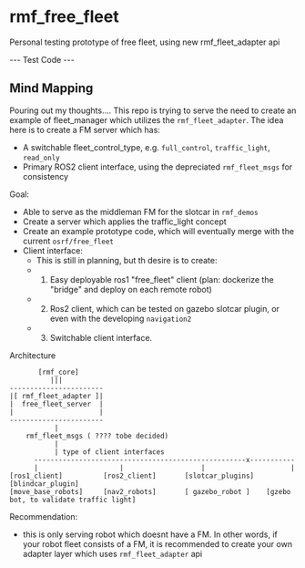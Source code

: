 # rmf_free_fleet
Personal testing prototype of free fleet, using new rmf_fleet_adapter api


  --- Test Code ---

## Mind Mapping
Pouring out my thoughts....
This repo is trying to serve the need to create an example of fleet_manager which utilizes the `rmf_fleet_adapter`.
The idea here is to create a FM server which has:
 - A switchable fleet_control_type, e.g. `full_control`, `traffic_light`, `read_only`
 - Primary ROS2 client interface, using the depreciated `rmf_fleet_msgs` for consistency

Goal: 
 - Able to serve as the middleman FM for the slotcar in `rmf_demos`
 - Create a server which applies the traffic_light concept
 - Create an example prototype code, which will eventually merge with the current `osrf/free_fleet`
 - Client interface:
   - This is still in planning, but th desire is to create:
   - 1. Easy deployable ros1 "free_fleet" client (plan: dockerize the "bridge" and deploy on each remote robot)
   - 2. Ros2 client, which can be tested on gazebo slotcar plugin, or even with the developing `navigation2`
   - 3. Switchable client interface.

Architecture

```
       [rmf_core]
          |||
-----------------------
|[ rmf_fleet_adapter ]|
|  free_fleet_server  |
|                     |
-----------------------   
           |
    rmf_fleet_msgs ( ???? tobe decided)
           |
           | type of client interfaces
      ----------------------------------------------------x-----------
      |                    |                   |                     |
[ros1_client]          [ros2_client]       [slotcar_plugins]   [blindcar_plugin]
[move_base_robots]     [nav2_robots]       [ gazebo_robot ]    [gzebo bot, to validate traffic light]

```

Recommendation:
- this is only serving robot which doesnt have a FM. In other words, if your robot fleet consists of a FM,
it is recommended to create your own adapter layer which uses `rmf_fleet_adapter` api
